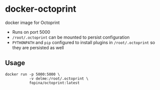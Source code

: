 # docker-octoprint
docker image for Octoprint


* Runs on port 5000
* `/root/.octoprint` can be mounted to persist configuration
* `PYTHONPATH` and `pip` configured to install plugins in `/root/.octoprint` so they are persisted as well

## Usage

```
docker run -p 5000:5000 \
           -v delme:/root/.octoprint \
           fopina/octoprint:latest
```
